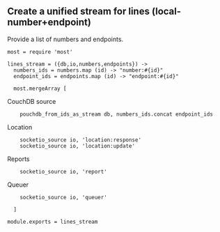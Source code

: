 Create a unified stream for lines (local-number+endpoint)
---------------------------------------------------------

Provide a list of numbers and endpoints.

    most = require 'most'

    lines_stream = ({db,io,numbers,endpoints}) ->
      numbers_ids = numbers.map (id) -> "number:#{id}"
      endpoint_ids = endpoints.map (id) -> "endpoint:#{id}"

      most.mergeArray [

CouchDB source

        pouchdb_from_ids_as_stream db, numbers_ids.concat endpoint_ids

Location

        socketio_source io, 'location:response'
        socketio_source io, 'location:update'

Reports

        socketio_source io, 'report'

Queuer

        socketio_source io, 'queuer'

      ]

    module.exports = lines_stream

